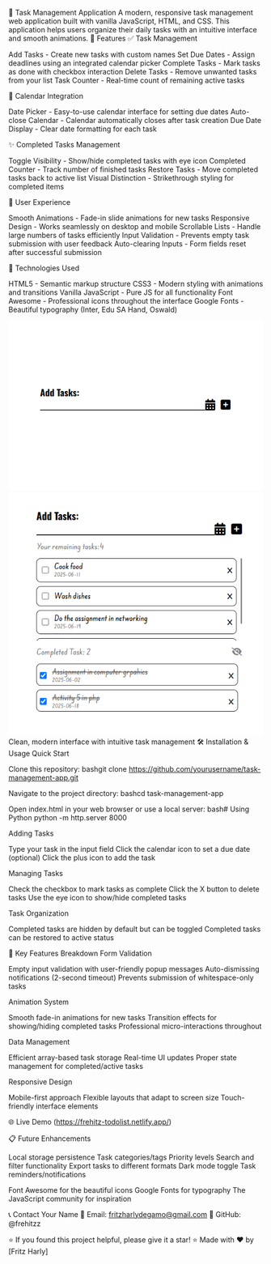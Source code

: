 📝 Task Management Application
A modern, responsive task management web application built with vanilla JavaScript, HTML, and CSS. This application helps users organize their daily tasks with an intuitive interface and smooth animations.
🌟 Features
✅ Task Management

Add Tasks - Create new tasks with custom names
Set Due Dates - Assign deadlines using an integrated calendar picker
Complete Tasks - Mark tasks as done with checkbox interaction
Delete Tasks - Remove unwanted tasks from your list
Task Counter - Real-time count of remaining active tasks

📅 Calendar Integration

Date Picker - Easy-to-use calendar interface for setting due dates
Auto-close Calendar - Calendar automatically closes after task creation
Due Date Display - Clear date formatting for each task

✨ Completed Tasks Management

Toggle Visibility - Show/hide completed tasks with eye icon
Completed Counter - Track number of finished tasks
Restore Tasks - Move completed tasks back to active list
Visual Distinction - Strikethrough styling for completed items

🎨 User Experience

Smooth Animations - Fade-in slide animations for new tasks
Responsive Design - Works seamlessly on desktop and mobile
Scrollable Lists - Handle large numbers of tasks efficiently
Input Validation - Prevents empty task submission with user feedback
Auto-clearing Inputs - Form fields reset after successful submission

🚀 Technologies Used

HTML5 - Semantic markup structure
CSS3 - Modern styling with animations and transitions
Vanilla JavaScript - Pure JS for all functionality
Font Awesome - Professional icons throughout the interface
Google Fonts - Beautiful typography (Inter, Edu SA Hand, Oswald)

![Task Management App](screenshot2.PNG) ![Task Management App](screenshot.PNG)
Clean, modern interface with intuitive task management
🛠️ Installation & Usage
Quick Start

Clone this repository:
bashgit clone https://github.com/yourusername/task-management-app.git

Navigate to the project directory:
bashcd task-management-app

Open index.html in your web browser or use a local server:
bash# Using Python
python -m http.server 8000

Adding Tasks

Type your task in the input field
Click the calendar icon to set a due date (optional)
Click the plus icon to add the task


Managing Tasks

Check the checkbox to mark tasks as complete
Click the X button to delete tasks
Use the eye icon to show/hide completed tasks


Task Organization

Completed tasks are hidden by default but can be toggled
Completed tasks can be restored to active status



🎯 Key Features Breakdown
Form Validation

Empty input validation with user-friendly popup messages
Auto-dismissing notifications (2-second timeout)
Prevents submission of whitespace-only tasks

Animation System

Smooth fade-in animations for new tasks
Transition effects for showing/hiding completed tasks
Professional micro-interactions throughout

Data Management

Efficient array-based task storage
Real-time UI updates
Proper state management for completed/active tasks

Responsive Design

Mobile-first approach
Flexible layouts that adapt to screen size
Touch-friendly interface elements

🌐 Live Demo
(https://frehitz-todolist.netlify.app/)

📋 Future Enhancements

 Local storage persistence
 Task categories/tags
 Priority levels
 Search and filter functionality
 Export tasks to different formats
 Dark mode toggle
 Task reminders/notifications

Font Awesome for the beautiful icons
Google Fonts for typography
The JavaScript community for inspiration

📞 Contact
Your Name
📧 Email: fritzharlydegamo@gmail.com
🐙 GitHub: @frehitzz

⭐ If you found this project helpful, please give it a star! ⭐
Made with ❤️ by [Fritz Harly]